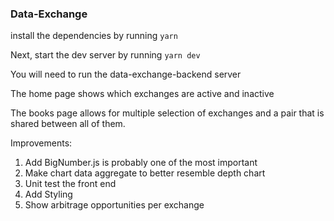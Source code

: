 ### Data-Exchange

install the dependencies by running 
`yarn`

Next, start the dev server by running `yarn dev`

You will need to run the data-exchange-backend server

The home page shows which exchanges are active and inactive

The books page allows for multiple selection of exchanges and a pair that is shared between all of them.

Improvements:
1. Add BigNumber.js is probably one of the most important
2. Make chart data aggregate to better resemble depth chart
3. Unit test the front end
4. Add Styling
5. Show arbitrage opportunities per exchange
